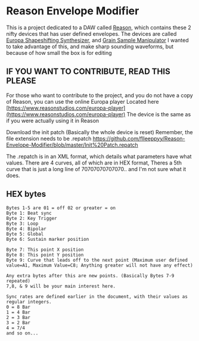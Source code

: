 # Reason Envelope Modifier

This is a project dedicated to a DAW called [Reason](https://reasonstudios.com), which contains these 2 nifty devices that has user defined envelopes.
The devices are called [Europa Shapeshifting Synthesizer](https://www.reasonstudios.com/en/reason/instruments/europa), and [Grain Sample Manipulator](https://www.reasonstudios.com/en/reason/instruments/grain)
I wanted to take advantage of this, and make sharp sounding waveforms, but because of how small the box is for editing 


## IF YOU WANT TO CONTRIBUTE, READ THIS PLEASE
For those who want to contribute to the project, and you do not have a copy of Reason, you can use the online Europa player
Located here [https://www.reasonstudios.com/europa-player](https://www.reasonstudios.com/europa-player)
The device is the same as if you were actually using it in Reason

Download the init patch (Basically the whole device is reset)
Remember, the file extension needs to be .repatch
https://github.com/flleeppyy/Reason-Envelope-Modifier/blob/master/Init%20Patch.repatch

The .repatch is in an XML format, which details what parameters have what values.
There are 4 curves, all of which are in HEX format,
Theres a 5th curve that is just a long line of 70707070707070.. and I'm not sure what it does.

## HEX bytes

```
Bytes 1-5 are 01 = off 02 or greater = on
Byte 1: Beat sync
Byte 2: Key Trigger
Byte 3: Loop
Byte 4: Bipolar
Byte 5: Global
Byte 6: Sustain marker position

Byte 7: This point X position
Byte 8: This point Y position
Byte 9: Curve that leads off to the next point (Maximum user defined value=A1, Maximum Value=C8; Anything greater will not have any effect)

Any extra bytes after this are new points. (Basically Bytes 7-9 repeated)
7,8, & 9 will be your main interest here.

Sync rates are defined earlier in the document, with their values as regular integers.
0 = 8 Bar
1 = 4 Bar
2 = 3 Bar
3 = 2 Bar
4 = 7/4
and so on...

```